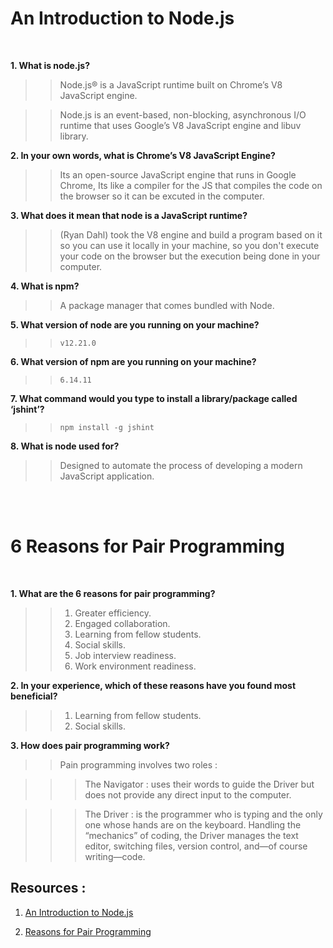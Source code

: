 # An Introduction to Node.js

<br>

**1. What is node.js?**

>>Node.js® is a JavaScript runtime built on Chrome’s V8 JavaScript engine.

>> Node.js is an event-based, non-blocking, asynchronous I/O runtime that uses Google’s V8 JavaScript engine and libuv library.

**2. In your own words, what is Chrome’s V8 JavaScript Engine?**

>> Its an open-source JavaScript engine that runs in Google Chrome, Its like a compiler for the JS that compiles the code on the browser so it can be excuted in the computer.

**3. What does it mean that node is a JavaScript runtime?**

>> (Ryan Dahl) took the V8 engine and build a program based on it so you can use it locally in your machine, so you don't execute your code on the browser but the execution being done in your computer.

**4. What is npm?**

>> A package manager that comes bundled with Node.

**5. What version of node are you running on your machine?**

>> ``v12.21.0``

**6. What version of npm are you running on your machine?**

>> ``6.14.11``

**7. What command would you type to install a library/package called ‘jshint’?**

>> ``npm install -g jshint``

**8. What is node used for?**

>> Designed to automate the process of developing a modern JavaScript application.


<br>
<br>

# 6 Reasons for Pair Programming

<br>

**1. What are the 6 reasons for pair programming?**

>> 1. Greater efficiency.
>> 2. Engaged collaboration.
>> 3. Learning from fellow students.
>> 4. Social skills.
>> 5. Job interview readiness.
>> 6. Work environment readiness.


**2. In your experience, which of these reasons have you found most beneficial?**

>> 1. Learning from fellow students.
>> 2. Social skills. 

**3. How does pair programming work?**

>> Pain programming involves two roles : 

>>> The Navigator : uses their words to guide the Driver but does not provide any direct input to the computer.

>>> The Driver : is the programmer who is typing and the only one whose hands are on the keyboard. Handling the “mechanics” of coding, the Driver manages the text editor, switching files, version control, and—of course writing—code.



## Resources : 

1. [An Introduction to Node.js](https://www.sitepoint.com/an-introduction-to-node-js/)

2. [Reasons for Pair Programming](https://www.codefellows.org/blog/6-reasons-for-pair-programming/)
